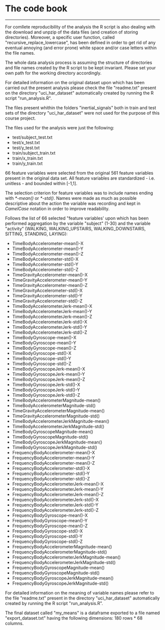 # The code book

***

For comllete reproducibility of the analysis the R script is also dealing with the download and unpzip of the data files (and creation of storing directories). Moreover, a specific user function, called "recursive_replace_lowercase", has been defined in order to get rid of any eventual annoying (and error prone) white space and/or case letters within the file names.

The whole data analysis process is assuming the structure of directories and file names created by the R script to be kept invariant. Please set your own path for the working directory accordingly.

For detailed information on the original dataset upon which has been carried out the present analysis please check the file "readme.txt" present on the directory "uci_har_dataset" automatically created by running the R script "run_analysis.R".

The files present whithin the folders "inertial_signals" both in train and test sets of the directory "uci_har_dataset" were not used for the purpose of this course project. 

The files used for the analysis were just the following:

* test/subject_test.txt
* test/x_test.txt
* test/y_test.txt
* train/subject_train.txt
* train/x_train.txt
* train/y_train.txt

66 feature variables were selected from the original 561 feature variables present in the original data set. All feature variables are standardized - i.e. unitless - and bounded within [-1,1].

The selection criterion for feature variables was to include names ending with *\*-mean()* or *\*-std()*. Names were made as much as possible descriptive about the action the variable was recording and kept in *CamelCase* notation in order to improve readability.

Follows the list of 66 selected "feature variables' upon which has been performed aggregation by the variable "subject" (1-30) and the variable "activity" (WALKING, WALKING_UPSTAIRS, WALKING_DOWNSTAIRS, SITTING, STANDING, LAYING):

* TimeBodyAccelerometer-mean()-X
*	TimeBodyAccelerometer-mean()-Y
*	TimeBodyAccelerometer-mean()-Z
*	TimeBodyAccelerometer-std()-X
*	TimeBodyAccelerometer-std()-Y
*	TimeBodyAccelerometer-std()-Z
*	TimeGravityAccelerometer-mean()-X
*	TimeGravityAccelerometer-mean()-Y
*	TimeGravityAccelerometer-mean()-Z
*	TimeGravityAccelerometer-std()-X
*	TimeGravityAccelerometer-std()-Y
*	TimeGravityAccelerometer-std()-Z
*	TimeBodyAccelerometerJerk-mean()-X
*	TimeBodyAccelerometerJerk-mean()-Y
*	TimeBodyAccelerometerJerk-mean()-Z
*	TimeBodyAccelerometerJerk-std()-X
*	TimeBodyAccelerometerJerk-std()-Y
*	TimeBodyAccelerometerJerk-std()-Z
*	TimeBodyGyroscope-mean()-X
*	TimeBodyGyroscope-mean()-Y
*	TimeBodyGyroscope-mean()-Z
*	TimeBodyGyroscope-std()-X
*	TimeBodyGyroscope-std()-Y
*	TimeBodyGyroscope-std()-Z
*	TimeBodyGyroscopeJerk-mean()-X
*	TimeBodyGyroscopeJerk-mean()-Y
*	TimeBodyGyroscopeJerk-mean()-Z
*	TimeBodyGyroscopeJerk-std()-X
*	TimeBodyGyroscopeJerk-std()-Y
*	TimeBodyGyroscopeJerk-std()-Z
*	TimeBodyAccelerometerMagnitude-mean()
*	TimeBodyAccelerometerMagnitude-std()
*	TimeGravityAccelerometerMagnitude-mean()
*	TimeGravityAccelerometerMagnitude-std()
*	TimeBodyAccelerometerJerkMagnitude-mean()
*	TimeBodyAccelerometerJerkMagnitude-std()
*	TimeBodyGyroscopeMagnitude-mean()
*	TimeBodyGyroscopeMagnitude-std()
*	TimeBodyGyroscopeJerkMagnitude-mean()
*	TimeBodyGyroscopeJerkMagnitude-std()
*	FrequencyBodyAccelerometer-mean()-X
*	FrequencyBodyAccelerometer-mean()-Y
*	FrequencyBodyAccelerometer-mean()-Z
*	FrequencyBodyAccelerometer-std()-X
*	FrequencyBodyAccelerometer-std()-Y
*	FrequencyBodyAccelerometer-std()-Z
*	FrequencyBodyAccelerometerJerk-mean()-X
*	FrequencyBodyAccelerometerJerk-mean()-Y
*	FrequencyBodyAccelerometerJerk-mean()-Z
*	FrequencyBodyAccelerometerJerk-std()-X
*	FrequencyBodyAccelerometerJerk-std()-Y
*	FrequencyBodyAccelerometerJerk-std()-Z
*	FrequencyBodyGyroscope-mean()-X
*	FrequencyBodyGyroscope-mean()-Y
*	FrequencyBodyGyroscope-mean()-Z
*	FrequencyBodyGyroscope-std()-X
*	FrequencyBodyGyroscope-std()-Y
*	FrequencyBodyGyroscope-std()-Z
*	FrequencyBodyAccelerometerMagnitude-mean()
*	FrequencyBodyAccelerometerMagnitude-std()
*	FrequencyBodyAccelerometerJerkMagnitude-mean()
*	FrequencyBodyAccelerometerJerkMagnitude-std()
*	FrequencyBodyGyroscopeMagnitude-mean()
*	FrequencyBodyGyroscopeMagnitude-std()
*	FrequencyBodyGyroscopeJerkMagnitude-mean()
*	FrequencyBodyGyroscopeJerkMagnitude-std()

For detailed information on the meaning of variable names please refer to the file "readme.txt" present in the directory "uci_har_dataset" automatically created by running the R script "run_analysis.R".

The final dataset called "my_means" is a dataframe exported to a file named "export_dataset.txt" having the following dimensions: 180 rows * 68 columns.